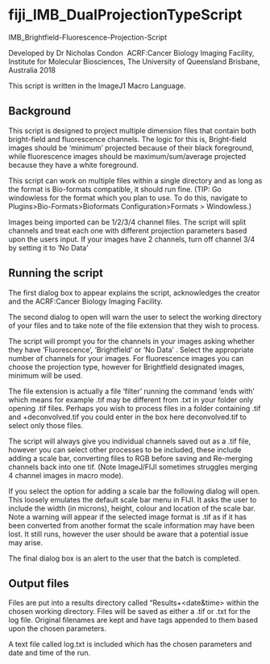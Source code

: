 # fiji_IMB_DualProjectionTypeScript

IMB_Brightfield-Fluorescence-Projection-Script

Developed by Dr Nicholas Condon 
ACRF:Cancer Biology Imaging Facility, 
Institute for Molecular Biosciences, The University of Queensland
Brisbane, Australia 2018

This script is written in the ImageJ1 Macro Language.


Background
----
This script is designed to project multiple dimension files that contain both bright-field and fluorescence channels. The logic for this is, Bright-field images should be ‘minimum’ projected because of their black foreground, while fluorescence images should be maximum/sum/average projected because they have a white foreground.

This script can work on multiple files within a single directory and as long as the format is Bio-formats compatible,  it should run fine. (TIP: Go windowless for the format which you plan to use. To do this, navigate to Plugins>Bio-Formats>Bioformats Configuration>Formats > Windowless.)

Images being imported can be 1/2/3/4 channel files. The script will split channels and treat each one with different projection parameters based upon the users input. If your images have 2 channels, turn off channel 3/4 by setting it to ‘No Data’


Running the script
----
The first dialog box to appear explains the script, acknowledges the creator and the ACRF:Cancer Biology Imaging Facility.

The second dialog to open will warn the user to select the working directory of your files and to take note of the file extension that they wish to process.

The script will prompt you for the channels in your images asking whether they have ‘Fluorescence’, ‘Brightfield’ or ‘No Data’ . Select the appropriate number of channels for your images. For fluorescence images you can choose the projection type, however for Brightfield designated images, minimum will be used.

The file extension is actually a file ‘filter’ running the command ‘ends with’ which means for example .tif may be different from .txt in your folder only opening .tif files. Perhaps you wish to process files in a folder containing <Filename>.tif and <Filename>+deconvolved.tif you could enter in the box here deconvolved.tif to select only those files.

The script will always give you individual channels saved out as a .tif file, however you can select other processes to be included, these include adding a scale bar, converting files to RGB before saving and Re-merging channels back into one tif. (Note ImageJ/FIJI sometimes struggles merging 4 channel images in macro mode).

If you select the option for adding a scale bar the following dialog will open. This loosely emulates the default scale bar menu in FIJI. It asks the user to include the width (in microns), height, colour and location of the scale bar. Note a warning will appear if the selected image format is .tif as if it has been converted from another format the scale information may have been lost. It still runs, however the user should be aware that a potential issue may arise.

The final dialog box is an alert to the user that the batch is completed. 


Output files
----
Files are put into a results directory called “Results+<date&time> within the chosen working directory. Files will be saved as either a .tif or .txt for the log file. Original filenames are kept and have tags appended to them based upon the chosen parameters.

A text file called log.txt is included which has the chosen parameters and date and time of the run.
